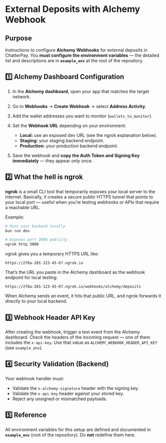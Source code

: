 # External Deposits with Alchemy Webhook

## Purpose

Instructions to configure **Alchemy Webhooks** for external deposits in ChatterPay.
You **must configure the environment variables** — the detailed list and descriptions are in **`example_env`** at the root of the repository.


## 1️⃣ Alchemy Dashboard Configuration

1. In the **Alchemy dashboard**, open your app that matches the target network.
2. Go to **Webhooks** → **Create Webhook** → select **Address Activity**.
3. Add the wallet addresses you want to monitor (`wallets_to_monitor`).
4. Set the **Webhook URL** depending on your environment:

   * **Local:** use an exposed dev URL (see the ngrok explanation below).
   * **Staging:** your staging backend endpoint.
   * **Production:** your production backend endpoint.
5. Save the webhook and **copy the Auth Token and Signing Key immediately** — they appear only once.



## 2️⃣ What the hell is ngrok

**ngrok** is a small CLI tool that temporarily exposes your local server to the internet.
Basically, it creates a secure public HTTPS tunnel that points to your local port — useful when you’re testing webhooks or APIs that require a reachable URL.

Example:

```bash
# Runs your backend locally
bun run dev

# Exposes port 3000 publicly
ngrok http 3000
```

ngrok gives you a temporary HTTPS URL like:

```
https://2f8a-201-123-45-67.ngrok.io
```

That’s the URL you paste in the Alchemy dashboard as the webhook endpoint for local testing:

```
https://2f8a-201-123-45-67.ngrok.io/webhooks/alchemy/deposits
```

When Alchemy sends an event, it hits that public URL, and ngrok forwards it directly to your local backend.

## 3️⃣ Webhook Header API Key

After creating the webhook, trigger a test event from the Alchemy dashboard.
Check the headers of the incoming request — one of them includes the `x-api-key`.
Use that value as `ALCHEMY_WEBHOOK_HEADER_API_KEY` (see `example_env`).


## 4️⃣ Security Validation (Backend)

Your webhook handler must:

* Validate the `x-alchemy-signature` header with the signing key.
* Validate the `x-api-key` header against your stored key.
* Reject any unsigned or mismatched payloads.

## 5️⃣ Reference

All environment variables for this setup are defined and documented in **`example_env`** (root of the repository).
Do **not** redefine them here.
